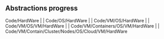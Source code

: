 ## Abstractions progress


Code/HardWare
      |
      |
Code/OS/HardWare
      |
      |
Code/VM/OS/HardWare
      |
      |
Code/VM/OS/VM/HardWare
      |
      |
Code/VM/Containers/OS/VM/HardWare
      |
      |
Code/VM/Contain/Cluster/Nodes/OS/Cloud/VM/HardWare





